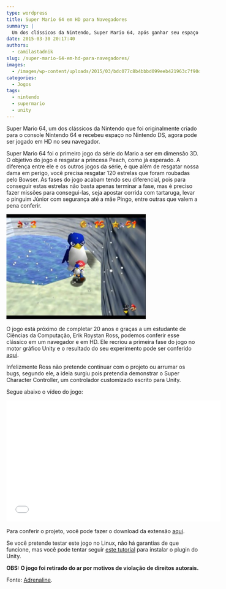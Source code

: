 ```yaml
---
type: wordpress
title: Super Mario 64 em HD para Navegadores
summary: |
  Um dos clássicos da Nintendo, Super Mario 64, após ganhar seu espaço nos consoles N64 e NDS, recebeu uma versão em HD para navegadores. Infelizmente o criador só fez a primeira fase e não pretende continuar a desenvolver o projeto.
date: 2015-03-30 20:17:40
authors:
  - camilastadnik
slug: /super-mario-64-em-hd-para-navegadores/
images:
  - /images/wp-content/uploads/2015/03/bdc077c8b4bbbd099eeb421963c7f90d.jpg
categories:
  - Jogos
tags:
  - nintendo
  - supermario
  - unity
---
```


Super Mario 64, um dos clássicos da Nintendo que foi originalmente criado para o console Nintendo 64 e recebeu espaço no Nintendo DS, agora pode ser jogado em HD no seu navegador.

Super Mario 64 foi o primeiro jogo da série do Mario a ser em dimensão 3D. O objetivo do jogo é resgatar a princesa Peach, como já esperado. A diferença entre ele e os outros jogos da série, é que além de resgatar nossa dama em perigo, você precisa resgatar 120 estrelas que foram roubadas pelo Bowser. As fases do jogo acabam tendo seu diferencial, pois para conseguir estas estrelas não basta apenas terminar a fase, mas é preciso fazer missões para consegui-las, seja apostar corrida com tartaruga, levar o pinguim Júnior com segurança até a mãe Pingo, entre outras que valem a pena conferir.

<a href="/images/wp-content/uploads/2015/03/NINTENDO64-Super-Mario-Star-Road-Deluxe_May3-17_46_52.jpg"><img class="wp-image-1726 aligncenter" src="/images/wp-content/uploads/2015/03/NINTENDO64-Super-Mario-Star-Road-Deluxe_May3-17_46_52-300x225.jpg" alt="NINTENDO64--Super Mario Star Road Deluxe_May3 17_46_52" width="364" height="273" /></a>

O jogo está próximo de completar 20 anos e graças a um estudante de Ciências da Computação, Erik Roystan Ross, podemos conferir esse clássico em um navegador e em HD. Ele recriou a primeira fase do jogo no motor gráfico Unity e o resultado do seu experimento pode ser conferido <a href="http://mario64-erik.u85.net/Web.html" target="_blank">aqui</a>.

Infelizmente Ross não pretende continuar com o projeto ou arrumar os bugs, segundo ele, a ideia surgiu pois pretendia demonstrar o Super Character Controller, um controlador customizado escrito para Unity.

Segue abaixo o vídeo do jogo:

<iframe class="aligncenter" src="//www.youtube.com/embed/e8-2TF3Okyw" width="560" height="315" frameborder="0" allowfullscreen="allowfullscreen"></iframe>

Para conferir o projeto, você pode fazer o download da extensão <a href="http://mario64-erik.u85.net/Web.html" target="_blank">aqui</a>.

Se você pretende testar este jogo no Linux, não há garantias de que funcione, mas você pode tentar seguir <a title="Unity Web Player" href="http://wiki.unity3d.com/index.php/Running_Unity_Web_Player_on_Linux_using_Pipelight" target="_blank">este tutorial</a> para instalar o plugin do Unity.

<strong>OBS: O jogo foi retirado do ar por motivos de violação de direitos autorais.</strong>

Fonte: <a href="http://adrenaline.uol.com.br/2015/03/28/33378/super-mario-64-ganha-vers-o-em-hd-para-navegadores" target="_blank">Adrenaline</a>.